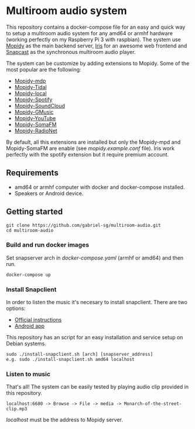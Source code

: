 # Multiroom audio system
This repository contains a docker-compose file for an easy and quick way to setup a multiroom audio system for any amd64 or armhf hardware (working perfectly on my Raspberry Pi 3 with raspbian).
The system use [Mopidy](https://mopidy.com/) as the main backend server, [Iris](https://github.com/jaedb/iris) for an awesome web frontend and [Snapcast](https://github.com/badaix/snapcast) as the synchronous multiroom audio player.

The system can be customize by adding extensions to Mopidy. Some of the most popular are the following:
  - [Mopidy-mdp](https://github.com/mopidy/mopidy-mpd)
  - [Mopidy-Tidal](https://github.com/tehkillerbee/mopidy-tidal)
  - [Mopidy-local](https://github.com/mopidy/mopidy-local)
  - [Mopidy-Spotify](https://github.com/mopidy/mopidy-spotify)
  - [Mopidy-SoundCloud](https://github.com/mopidy/mopidy-soundcloud)
  - [Mopidy-GMusic](https://github.com/mopidy/mopidy-gmusic)
  - [Mopidy-YouTube](https://github.com/natumbri/mopidy-youtube)
  - [Mopidy-SomaFM](https://github.com/AlexandrePTJ/mopidy-somafm)
  - [Mopidy-RadioNet](https://github.com/plintx/mopidy-radionet)

By default, all this extensions are installed but only the Mopidy-mpd and Mopidy-SomaFM are enable (see *mopidy.example.conf* file). Iris work perfectly with the spotify extension but it require premium account.

## Requirements
- amd64 or armhf computer with docker and docker-compose installed.
- Speakers or Android device.

## Getting started
    git clone https://github.com/gabriel-sg/multiroom-audio.git
    cd multiroom-audio

### Build and run docker images
Set snapserver arch in *docker-compose.yaml* (armhf or amd64) and then run.

    docker-compose up

### Install Snapclient
In order to listen the music it's necesary to install snapclient. There are two options:
- [Official instructions](https://github.com/badaix/snapcast#installation)
- [Android app](https://play.google.com/store/apps/details?id=de.badaix.snapcast)

This repository has an script for an easy installation and service setup on Debian systems.

    sudo ./install-snapclient.sh [arch] [snapserver_address]
    e.g. sudo ./install-snapclient.sh amd64 localhost
### Listen to music
That's all! The system can be easily tested by playing audio clip provided in this repository.

    localhost:6680 -> Browse -> File -> media -> Monarch-of-the-street-clip.mp3
*localhost* must be the address to Mopidy server.

